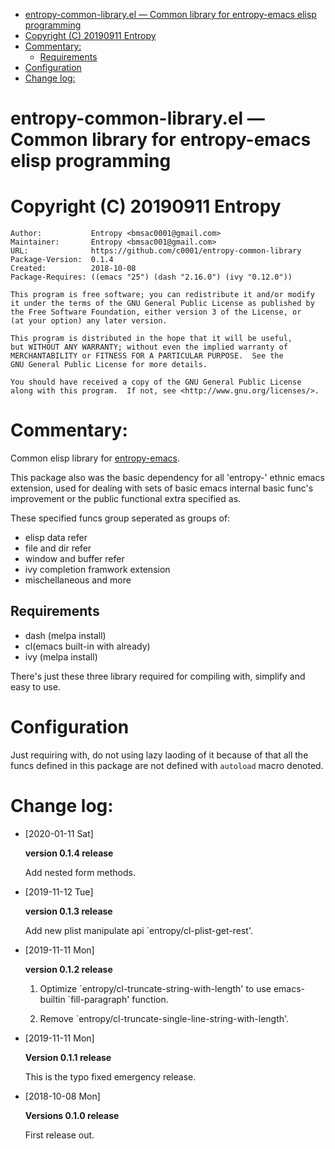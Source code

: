 
- [entropy-common-library.el &#x2014; Common library for entropy-emacs elisp programming](#orgb2edc21)
- [Copyright (C) 20190911  Entropy](#org6d6e66d)
- [Commentary:](#org7d82ef8)
  - [Requirements](#org38897e7)
- [Configuration](#org61e889d)
- [Change log:](#org98f56eb)


<a id="orgb2edc21"></a>

# entropy-common-library.el &#x2014; Common library for entropy-emacs elisp programming


<a id="org6d6e66d"></a>

# Copyright (C) 20190911  Entropy

    Author:           Entropy <bmsac0001@gmail.com>
    Maintainer:       Entropy <bmsac001@gmail.com>
    URL:              https://github.com/c0001/entropy-common-library
    Package-Version:  0.1.4
    Created:          2018-10-08
    Package-Requires: ((emacs "25") (dash "2.16.0") (ivy "0.12.0"))
    
    This program is free software; you can redistribute it and/or modify
    it under the terms of the GNU General Public License as published by
    the Free Software Foundation, either version 3 of the License, or
    (at your option) any later version.
    
    This program is distributed in the hope that it will be useful,
    but WITHOUT ANY WARRANTY; without even the implied warranty of
    MERCHANTABILITY or FITNESS FOR A PARTICULAR PURPOSE.  See the
    GNU General Public License for more details.
    
    You should have received a copy of the GNU General Public License
    along with this program.  If not, see <http://www.gnu.org/licenses/>.


<a id="org7d82ef8"></a>

# Commentary:

Common elisp library for [entropy-emacs](https://github.com/c0001/entropy-emacs).

This package also was the basic dependency for all 'entropy-' ethnic emacs extension, used for dealing with sets of basic emacs internal basic func's improvement or the public functional extra specified as.

These specified funcs group seperated as groups of:

-   elisp data refer
-   file and dir refer
-   window and buffer refer
-   ivy completion framwork extension
-   mischellaneous and more


<a id="org38897e7"></a>

## Requirements

-   dash (melpa install)
-   cl(emacs built-in with already)
-   ivy (melpa install)

There's just these three library required for compiling with, simplify and easy to use.


<a id="org61e889d"></a>

# Configuration

Just requiring with, do not using lazy laoding of it because of that all the funcs defined in this package are not defined with `autoload` macro denoted.


<a id="org98f56eb"></a>

# Change log:

-   <span class="timestamp-wrapper"><span class="timestamp">[2020-01-11 Sat]</span></span>
    
    **version 0.1.4 release**
    
    Add nested form methods.

-   <span class="timestamp-wrapper"><span class="timestamp">[2019-11-12 Tue]</span></span>
    
    **version 0.1.3 release**
    
    Add new plist manipulate api \`entropy/cl-plist-get-rest'.

-   <span class="timestamp-wrapper"><span class="timestamp">[2019-11-11 Mon]</span></span>
    
    **version 0.1.2 release**
    
    1.  Optimize \`entropy/cl-truncate-string-with-length' to use emacs-builtin \`fill-paragraph' function.
    
    2.  Remove \`entropy/cl-truncate-single-line-string-with-length'.

-   <span class="timestamp-wrapper"><span class="timestamp">[2019-11-11 Mon]</span></span>
    
    **Version 0.1.1 release**
    
    This is the typo fixed emergency release.

-   <span class="timestamp-wrapper"><span class="timestamp">[2018-10-08 Mon]</span></span>
    
    **Versions 0.1.0 release**
    
    First release out.


<a id="org5850487"></a>

